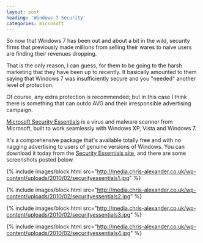 ```yaml
---
layout: post
heading: 'Windows 7 Security'
categories: microsoft
---
```


So now that Windows 7 has been out and about a bit in the wild, security firms that previously made millions from selling their wares to naive users are finding their revenues dropping.

That is the only reason, I can guess, for them to be going to the harsh marketing that they have been up to recently. It basically amounted to them saying that Windows 7 was insufficiently secure and you "needed" another level of protection.

Of course, any extra protection is recommended; but in this case I think there is something that can outdo AVG and their irresponsible advertising campaign.

[Microsoft Security Essentials](http://www.microsoft.com/Security_Essentials/) is a virus and malware scanner from Microsoft, built to work seamlessly with Windows XP, Vista and Windows 7.

It's a comprehensive package that's available totally free and with no nagging advertising to users of genuine versions of Windows. You can download it today from the [Security Essentials site](http://www.microsoft.com/Security_Essentials/), and there are some screenshots posted below.

{% include images/block.html src="http://media.chris-alexander.co.uk/wp-content/uploads/2010/02/securityessentials1.jpg" %}

{% include images/block.html src="http://media.chris-alexander.co.uk/wp-content/uploads/2010/02/securityessentials2.jpg" %}

{% include images/block.html src="http://media.chris-alexander.co.uk/wp-content/uploads/2010/02/securityessentials3.jpg" %}

{% include images/block.html src="http://media.chris-alexander.co.uk/wp-content/uploads/2010/02/securityessentials4.jpg" %}